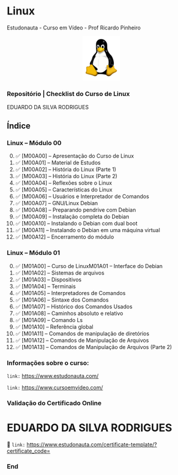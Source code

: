 # Linux
 Estudonauta - Curso em Vídeo - Prof Ricardo Pinheiro
  
 <p align="center">
  <img src=https://github.com/eduardodsr/Linux/blob/master/logo.png?raw=true" alt="imagem" width="100px" />
 </p>

### Repositório | Checklist do Curso de Linux

EDUARDO DA SILVA RODRIGUES 


## Índice

### Linux – Módulo 00
0. :white_check_mark: [M00A00] – Apresentação do Curso de Linux
1. :white_check_mark: [M00A01] – Material de Estudos
2. :white_check_mark: [M00A02] – História do Linux (Parte 1)
3. :white_check_mark: [M00A03] – História do Linux (Parte 2)
4. :white_check_mark: [M00A04] – Reflexões sobre o Linux
5. :white_check_mark: [M00A05] – Características do Linux
6. :white_check_mark: [M00A06] – Usuários e Interpretador de Comandos
7. :white_check_mark: [M00A07] – GNU/Linux Debian
8. :white_check_mark: [M00A08] – Preparando pendrive com Debian
9. :white_check_mark: [M00A09] – Instalação completa do Debian
10. :white_check_mark: [M00A10] – Instalando o Debian com dual boot
11. :white_check_mark: [M00A11] – Instalando o Debian em uma máquina virtual
12. :white_check_mark: [M00A12] – Encerramento do módulo 

### Linux – Módulo 01

0. :white_check_mark: [M01A00] – Curso de LinuxM01A01 – Interface do Debian
1. :white_check_mark: [M01A02] – Sistemas de arquivos
2. :white_check_mark: [M01A03] – Dispositivos
3. :white_check_mark: [M01A04] – Terminais
4. :white_check_mark: [M01A05] – Interpretadores de Comandos
5. :white_check_mark: [M01A06] – Sintaxe dos Comandos
6. :white_check_mark: [M01A07] – Histórico dos Comandos Usados
7. :white_check_mark: [M01A08] – Caminhos absoluto e relativo
8. :white_check_mark: [M01A09] – Comando Ls
9. :white_check_mark: [M01A10] – Referência global
10. :white_check_mark: [M01A11] – Comandos de manipulação de diretórios
11. :white_check_mark: [M01A12] – Comandos de Manipulação de Arquivos
12. :white_check_mark: [M01A13] – Comandos de Manipulação de Arquivos (Parte 2)


### Informações sobre o curso:

``` link: ```  https://www.estudonauta.com/

``` link: ```  https://www.cursoemvideo.com/


### Validação do Certificado Online

# EDUARDO DA SILVA RODRIGUES 

:bookmark_tabs:  ``` link: ```   https://www.estudonauta.com/certificate-template/?certificate_code=


### End
